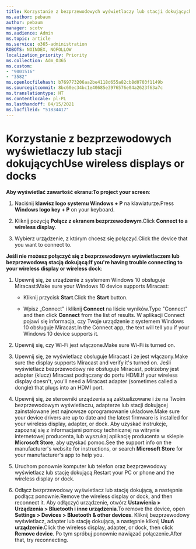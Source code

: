 ```yaml
---
title: Korzystanie z bezprzewodowych wyświetlaczy lub stacji dokujących
ms.author: pebaum
author: pebaum
manager: scotv
ms.audience: Admin
ms.topic: article
ms.service: o365-administration
ROBOTS: NOINDEX, NOFOLLOW
localization_priority: Priority
ms.collection: Adm_O365
ms.custom:
- "9001516"
- "3582"
ms.openlocfilehash: b769773206aa2be4118d655a82cb8d0703f1149b
ms.sourcegitcommit: 8bc60ec34bc1e40685e3976576e04a2623f63a7c
ms.translationtype: HT
ms.contentlocale: pl-PL
ms.lasthandoff: 04/15/2021
ms.locfileid: "51834417"
---
```

# <a name="use-wireless-displays-or-docks"></a><span data-ttu-id="af449-102">Korzystanie z bezprzewodowych wyświetlaczy lub stacji dokujących</span><span class="sxs-lookup"><span data-stu-id="af449-102">Use wireless displays or docks</span></span>

<span data-ttu-id="af449-103">**Aby wyświetlać zawartość ekranu**:</span><span class="sxs-lookup"><span data-stu-id="af449-103">**To project your screen**:</span></span>

1. <span data-ttu-id="af449-104">Naciśnij **klawisz logo systemu Windows + P** na klawiaturze.</span><span class="sxs-lookup"><span data-stu-id="af449-104">Press **Windows logo key + P** on your keyboard.</span></span>

2. <span data-ttu-id="af449-105">Kliknij pozycję **Połącz z ekranem bezprzewodowym**.</span><span class="sxs-lookup"><span data-stu-id="af449-105">Click **Connect to a wireless display**.</span></span>

3. <span data-ttu-id="af449-106">Wybierz urządzenie, z którym chcesz się połączyć.</span><span class="sxs-lookup"><span data-stu-id="af449-106">Click the device that you want to connect to.</span></span>

<span data-ttu-id="af449-107">**Jeśli nie możesz połączyć się z bezprzewodowym wyświetlaczem lub bezprzewodową stacją dokującą**:</span><span class="sxs-lookup"><span data-stu-id="af449-107">**If you're having trouble connecting to your wireless display or wireless dock**:</span></span>

1. <span data-ttu-id="af449-108">Upewnij się, że urządzenie z systemem Windows 10 obsługuje Miracast:</span><span class="sxs-lookup"><span data-stu-id="af449-108">Make sure your Windows 10 device supports Miracast:</span></span> 

    - <span data-ttu-id="af449-109">Kliknij przycisk **Start**.</span><span class="sxs-lookup"><span data-stu-id="af449-109">Click the **Start** button.</span></span>
    
    - <span data-ttu-id="af449-110">Wpisz „Connect” i kliknij **Connect** na liście wyników.</span><span class="sxs-lookup"><span data-stu-id="af449-110">Type "Connect" and then click **Connect** from the list of results.</span></span> <span data-ttu-id="af449-111">W aplikacji Connect pojawi się informacja, czy Twoje urządzenie z systemem Windows 10 obsługuje Miracast.</span><span class="sxs-lookup"><span data-stu-id="af449-111">In the Connect app, the text will tell you if your Windows 10 device supports it.</span></span> 

2. <span data-ttu-id="af449-112">Upewnij się, czy Wi-Fi jest włączone.</span><span class="sxs-lookup"><span data-stu-id="af449-112">Make sure Wi-Fi is turned on.</span></span> 

3. <span data-ttu-id="af449-113">Upewnij się, że wyświetlacz obsługuje Miracast i że jest włączony.</span><span class="sxs-lookup"><span data-stu-id="af449-113">Make sure the display supports Miracast and verify it's turned on.</span></span> <span data-ttu-id="af449-114">Jeśli wyświetlacz bezprzewodowy nie obsługuje Miracast, potrzebny jest adapter (klucz) Miracast podłączany do portu HDMI.</span><span class="sxs-lookup"><span data-stu-id="af449-114">If your wireless display doesn't, you'll need a Miracast adapter (sometimes called a dongle) that plugs into an HDMI port.</span></span>

4. <span data-ttu-id="af449-115">Upewnij się, że sterowniki urządzenia są zaktualizowane i że na Twoim bezprzewodowym wyświetlaczu, adapterze lub stacji dokującej zainstalowane jest najnowsze oprogramowanie układowe.</span><span class="sxs-lookup"><span data-stu-id="af449-115">Make sure your device drivers are up to date and the latest firmware is installed for your wireless display, adapter, or dock.</span></span> <span data-ttu-id="af449-116">Aby uzyskać instrukcje, zapoznaj się z informacjami pomocy technicznej na witrynie internetowej producenta, lub wyszukaj aplikację producenta w sklepie **Microsoft Store**, aby uzyskać pomoc.</span><span class="sxs-lookup"><span data-stu-id="af449-116">See the support info on the manufacturer's website for instructions, or search **Microsoft Store** for your manufacturer's app to help you.</span></span>

5. <span data-ttu-id="af449-117">Uruchom ponownie komputer lub telefon oraz bezprzewodowy wyświetlacz lub stację dokującą.</span><span class="sxs-lookup"><span data-stu-id="af449-117">Restart your PC or phone and the wireless display or dock.</span></span>

6. <span data-ttu-id="af449-118">Odłącz bezprzewodowy wyświetlacz lub stację dokującą, a następnie podłącz ponownie.</span><span class="sxs-lookup"><span data-stu-id="af449-118">Remove the wireless display or dock, and then reconnect it.</span></span> <span data-ttu-id="af449-119">Aby odłączyć urządzenie, otwórz **Ustawienia > Urządzenia > Bluetooth i inne urządzenia**.</span><span class="sxs-lookup"><span data-stu-id="af449-119">To remove the device, open **Settings > Devices  > Bluetooth & other devices**.</span></span> <span data-ttu-id="af449-120">Kliknij bezprzewodowy wyświetlacz, adapter lub stację dokującą, a następnie kliknij **Usuń urządzenie**.</span><span class="sxs-lookup"><span data-stu-id="af449-120">Click the wireless display, adapter, or dock, then click **Remove device**.</span></span> <span data-ttu-id="af449-121">Po tym spróbuj ponownie nawiązać połączenie.</span><span class="sxs-lookup"><span data-stu-id="af449-121">After that, try reconnecting.</span></span>

